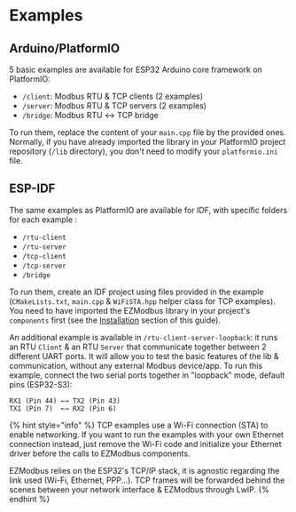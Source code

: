 # Examples

## Arduino/PlatformIO

5 basic examples are available for ESP32 Arduino core framework on PlatformIO:

* `/client`: Modbus RTU & TCP clients (2 examples)
* `/server`: Modbus RTU & TCP servers (2 examples)
* `/bridge`: Modbus RTU ↔ TCP bridge

To run them, replace the content of your `main.cpp` file by the provided ones. Normally, if you have already imported the library in your PlatformIO project repository (`/lib` directory), you don't need to modify your `platformio.ini` file.

## ESP-IDF

The same examples as PlatformIO are available for IDF, with specific folders for each example :&#x20;

* `/rtu-client`
* `/rtu-server`
* `/tcp-client`
* `/tcp-server`
* `/bridge`

To run them, create an IDF project using files provided in the example (`CMakeLists.txt`, `main.cpp` & `WiFiSTA.hpp` helper class for TCP examples). You need to have imported the EZModbus library in your project's `components` first (see the [Installation](../getting-started/installation.md) section of this guide).

An additional example is available in `/rtu-client-server-loopback`: it runs an RTU `Client` & an RTU `Server` that communicate together between 2 different UART ports. It will allow you to test the basic features of the lib & communication, without any external Modbus device/app. To run this example, connect the two serial ports together in "loopback" mode, default pins (ESP32-S3):

```
RX1 (Pin 44) ←→ TX2 (Pin 43)
TX1 (Pin 7)  ←→ RX2 (Pin 6)
```

{% hint style="info" %}
TCP examples use a Wi-Fi connection (STA) to enable networking. If you want to run the examples with your own Ethernet connection instead, just remove the Wi-Fi code and initialize your Ethernet driver before the calls to EZModbus components.

EZModbus relies on the ESP32's TCP/IP stack, it is agnostic regarding the link used (Wi-Fi, Ethernet, PPP...). TCP frames will be forwarded behind the scenes between your network interface & EZModbus through LwIP.
{% endhint %}
